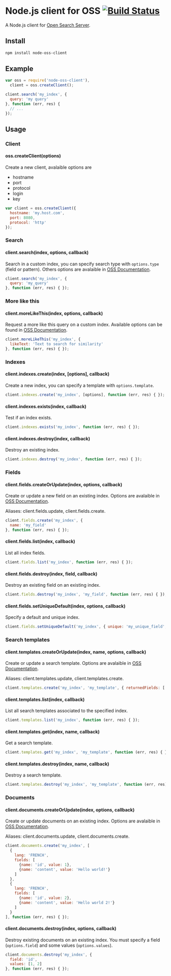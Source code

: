 # Node.js client for OSS [![Build Status](https://travis-ci.org/lemonde/node-oss-client.png?branch=master)](https://travis-ci.org/lemonde/node-oss-client)

A Node.js client for [Open Search Server](http://www.open-search-server.com/).

## Install

```sh
npm install node-oss-client
```

## Example

```js
var oss = require('node-oss-client'),
  client = oss.createClient();

client.search('my_index', {
  query: 'my query'
}, function (err, res) {
  // ...
});
```

## Usage

### Client

#### oss.createClient(options)

Create a new client, avalaible options are 
* hostname
* port
* protocol
* login
* key

```js
var client = oss.createClient({
  hostname: 'my.host.com',
  port: 8080,
  protocol: 'http'
});
```

### Search

#### client.search(index, options, callback)

Search in a custom index, you can specify search type with `options.type` (field or pattern). Others options are avalaible in [OSS Documentation](https://github.com/jaeksoft/opensearchserver/wiki/Search-field).

```js
client.search('my_index', {
  query: 'my_query'
}, function (err, res) { });
```
### More like this

#### client.moreLikeThis(index, options, callback)

Request a more like this query on a custom index. Available options can be found in [OSS Documentation](http://www.opensearchserver.com/documentation/api_v2/more-like-this/query.html).

```js
client.moreLikeThis('my_index', {
  likeText: 'Text to search for similarity'
}, function (err, res) { });
```

### Indexes

#### client.indexes.create(index, [options], callback)

Create a new index, you can specify a template with `options.template`.

```js
client.indexes.create('my_index', [options], function (err, res) { });
```

#### client.indexes.exists(index, callback)

Test if an index exists.

```js
client.indexes.exists('my_index', function (err, res) { });
```

#### client.indexes.destroy(index, callback)

Destroy an existing index.

```js
client.indexes.destroy('my_index', function (err, res) { });
```

### Fields

#### client.fields.createOrUpdate(index, options, callback)

Create or update a new field on an existing index. Options are avalaible in [OSS Documentation](https://github.com/jaeksoft/opensearchserver/wiki/Field-create-update).

Aliases: client.fields.update, client.fields.create.

```js
client.fields.create('my_index', {
  name: 'my_field'
}, function (err, res) { });
```

#### client.fields.list(index, callback)

List all index fields.

```js
client.fields.list('my_index', function (err, res) { });
```

#### client.fields.destroy(index, field, callback)

Destroy an existing field on an existing index.

```js
client.fields.destroy('my_index', 'my_field', function (err, res) { });
```

#### client.fields.setUniqueDefault(index, options, callback)

Specify a default and unique index.

```js
client.fields.setUniqueDefault('my_index', { unique: 'my_unique_field', default: 'my_default_field' }, function (err, res) { });
```

### Search templates

#### client.templates.createOrUpdate(index, name, options, callback)

Create or update a search template. Options are avalaible in [OSS Documentation](https://github.com/jaeksoft/opensearchserver/wiki/Search-template-field-set).

Aliases: client.templates.update, client.templates.create.

```js
client.templates.create('my_index', 'my_template', { returnedFields: ['my_field'] }, function (err, res) { });
```

#### client.templates.list(index, callback)

List all search templates associated to the specified index.

```js
client.templates.list('my_index', function (err, res) { });
````

#### client.templates.get(index, name, callback)

Get a search template.

```js
client.templates.get('my_index', 'my_template', function (err, res) { });
```

#### client.templates.destroy(index, name, callback)

Destroy a search template.

```js
client.templates.destroy('my_index', 'my_template', function (err, res) { });
```

### Documents

#### client.documents.createOrUpdate(index, options, callback)

Create or update documents on an existing index. Options are avalaible in [OSS Documentation](https://github.com/jaeksoft/opensearchserver/wiki/Document-put-JSON).

Aliases: client.documents.update, client.documents.create.

```js
client.documents.create('my_index', [
  {
    lang: 'FRENCH',
    fields: [
      {name: 'id', value: 1},
      {name: 'content', value: 'Hello world!'}
    ]
  },
  {
    lang: 'FRENCH',
    fields: [
      {name: 'id', value: 2},
      {name: 'content', value: 'Hello world 2!'}
    ]
  }
], function (err, res) { });
```

#### client.documents.destroy(index, options, callback)

Destroy existing documents on an existing index. You must specify a field (`options.field`) and some values (`options.values`).

```js
client.documents.destroy('my_index', {
  field: 'id',
  values: [1, 2]
}, function (err, res) { });
```

